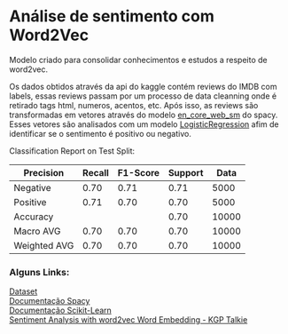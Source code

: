 # Análise de sentimento com Word2Vec

Modelo criado para consolidar conhecimentos e estudos a respeito de word2vec.

Os dados obtidos através da api do kaggle contém reviews do IMDB com labels, essas reviews passam por um processo de data cleanning onde é retirado tags html, numeros, acentos, etc. Após isso, as reviews são transformadas em vetores através do modelo [en_core_web_sm](https://spacy.io/models/en) do spacy. Esses vetores são analisados com um modelo [LogisticRegression](https://scikit-learn.org/stable/modules/generated/sklearn.linear_model.LogisticRegression.html) afim de identificar se o sentimento é positivo ou negativo.


Classification Report on Test Split:

| Precision  | Recall | F1-Score | Support | Data |
|---|---|---|---|---|
| Negative |0.70|0.71|0.71|5000|
| Positive |0.71|0.70|0.70|5000|
| Accuracy |   |   |0.70|10000|
| Macro AVG |0.70|0.70|0.70|10000|
| Weighted AVG |0.70|0.70|0.70|10000|


### Alguns Links:

[Dataset](https://www.kaggle.com/lakshmi25npathi/imdb-dataset-of-50k-movie-reviews?rvi=1)<br>
[Documentação Spacy](https://spacy.io/)<br>
[Documentação Scikit-Learn](https://scikit-learn.org/stable/)<br>
[Sentiment Analysis with word2vec Word Embedding - KGP Talkie](https://www.youtube.com/watch?v=vF_qrJ0qHkg&ab_channel=KGPTalkie)
